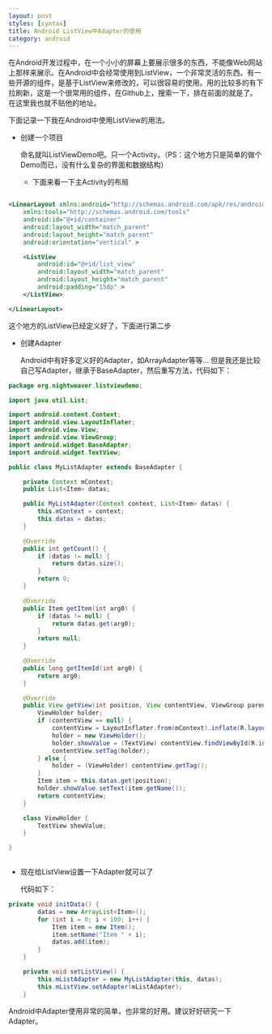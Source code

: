 ```yaml
---
layout: post
styles: [syntax]
title: Android ListView中Adapter的使用
category: android
---
```


在Android开发过程中，在一个小小的屏幕上要展示很多的东西，不能像Web网站上那样来展示。在Android中会经常使用到ListView，一个非常灵活的东西。有一些开源的组件，是基于ListView来修改的，可以很容易的使用。用的比较多的有下拉刷新，这是一个很常用的组件，在Github上，搜索一下，排在前面的就是了。在这里我也就不贴他的地址。

下面记录一下我在Android中使用ListView的用法。

- 创建一个项目
	
	命名就叫ListViewDemo吧。只一个Activity。（PS：这个地方只是简单的做个Demo而已，没有什么复杂的界面和数据结构）
	
	- 下面来看一下主Activity的布局
	
```xml

<LinearLayout xmlns:android="http://schemas.android.com/apk/res/android"
    xmlns:tools="http://schemas.android.com/tools"
    android:id="@+id/container"
    android:layout_width="match_parent"
    android:layout_height="match_parent"
    android:orientation="vertical" >

    <ListView
        android:id="@+id/list_view"
        android:layout_width="match_parent"
        android:layout_height="match_parent"
        android:padding="15dp" >
    </ListView>

</LinearLayout>

```

这个地方的ListView已经定义好了，下面进行第二步

- 创建Adapter

	Android中有好多定义好的Adapter，如ArrayAdapter等等... 但是我还是比较自己写Adapter，继承于BaseAdapter，然后重写方法，代码如下：

```java
package org.nightweaver.listviewdemo;

import java.util.List;

import android.content.Context;
import android.view.LayoutInflater;
import android.view.View;
import android.view.ViewGroup;
import android.widget.BaseAdapter;
import android.widget.TextView;

public class MyListAdapter extends BaseAdapter {

	private Context mContext;
	public List<Item> datas;

	public MyListAdapter(Context context, List<Item> datas) {
		this.mContext = context;
		this.datas = datas;
	}

	@Override
	public int getCount() {
		if (datas != null) {
			return datas.size();
		}
		return 0;
	}

	@Override
	public Item getItem(int arg0) {
		if (datas != null) {
			return datas.get(arg0);
		}
		return null;
	}

	@Override
	public long getItemId(int arg0) {
		return arg0;
	}

	@Override
	public View getView(int position, View contentView, ViewGroup parent) {
		ViewHolder holder;
		if (contentView == null) {
			contentView = LayoutInflater.from(mContext).inflate(R.layout.item_layout, null);
			holder = new ViewHolder();
			holder.showValue = (TextView) contentView.findViewById(R.id.show_value);
			contentView.setTag(holder);
		} else {
			holder = (ViewHolder) contentView.getTag();
		}
		Item item = this.datas.get(position);
		holder.showValue.setText(item.getName());
		return contentView;
	}

	class ViewHolder {
		TextView showValue;
	}

}
 
```

- 现在给ListView设置一下Adapter就可以了

	代码如下：
	
```java
private void initData() {
		datas = new ArrayList<Item>();
		for (int i = 0; i < 100; i++) {
			Item item = new Item();
			item.setName("Item " + i);
			datas.add(item);
		}
	}

	private void setListView() {
		this.mListAdapter = new MyListAdapter(this, datas);
		this.mListView.setAdapter(mListAdapter);
	}
```

Android中Adapter使用非常的简单，也非常的好用。建议好好研究一下Adapter。